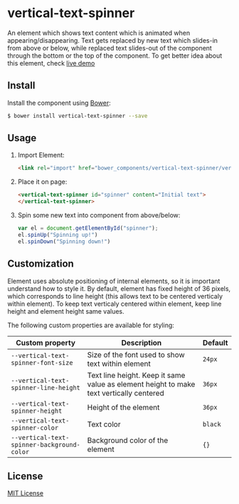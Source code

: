 # vertical-text-spinner

An element which shows text content which is animated when appearing/disappearing. Text gets replaced by new text which slides-in from above or below, while replaced text slides-out of the component through the bottom or the top of the component. 
To get better idea about this element, check [live demo](http://dstefanox.github.io/vertical-text-spinner/components/vertical-text-spinner)


## Install

Install the component using [Bower](http://bower.io/):

```sh
$ bower install vertical-text-spinner --save
```

## Usage

1. Import  Element:

    ```html
    <link rel="import" href="bower_components/vertical-text-spinner/vertical-text-spinner.html">
    ```

2. Place it on page:

    ```html
    <vertical-text-spinner id="spinner" content="Initial text">
    </vertical-text-spinner>
    ```

3. Spin some new text into component from above/below:

    ```js
    var el = document.getElementById("spinner");
    el.spinUp("Spinning up!")
    el.spinDown("Spinning down!")
    ```

## Customization

Element uses absolute positioning of internal elements, so it is important understand how to style it.
By default, element has fixed height of 36 pixels, which corresponds to line height (this allows text to be centered verticaly within element).
To keep text verticaly centered within element, keep line height and element height same values.

The following custom properties are available for styling:

Custom property | Description | Default
----------------|-------------|----------
`--vertical-text-spinner-font-size` | Size of the font used to show text within element | `24px`
`--vertical-text-spinner-line-height` | Text line height. Keep it same value as element height to make text vertically centered | `36px`
`--vertical-text-spinner-height` | Height of the element | `36px`
`--vertical-text-spinner-color` | Text color | `black`
`--vertical-text-spinner-background-color` | Background color of the element | `{}`


## License

[MIT License](http://opensource.org/licenses/MIT)
